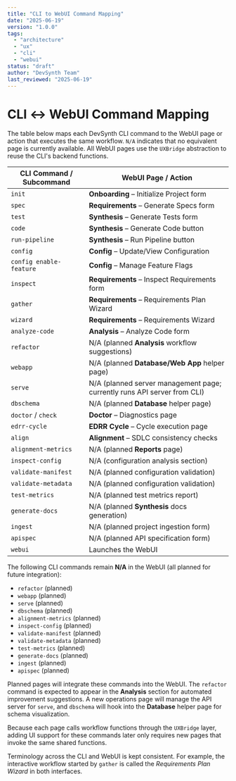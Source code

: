 ```yaml
---
title: "CLI to WebUI Command Mapping"
date: "2025-06-19"
version: "1.0.0"
tags:
  - "architecture"
  - "ux"
  - "cli"
  - "webui"
status: "draft"
author: "DevSynth Team"
last_reviewed: "2025-06-19"
---
```


# CLI ↔ WebUI Command Mapping

The table below maps each DevSynth CLI command to the WebUI page or action that
executes the same workflow. `N/A` indicates that no equivalent page is currently
available. All WebUI pages use the `UXBridge` abstraction to reuse the CLI's
backend functions.

| CLI Command / Subcommand  | WebUI Page / Action                                   |
|---------------------------|-------------------------------------------------------|
| `init`                    | **Onboarding** – Initialize Project form             |
| `spec`                    | **Requirements** – Generate Specs form               |
| `test`                    | **Synthesis** – Generate Tests form                  |
| `code`                    | **Synthesis** – Generate Code button                 |
| `run-pipeline`            | **Synthesis** – Run Pipeline button                  |
| `config`                  | **Config** – Update/View Configuration               |
| `config enable-feature`   | **Config** – Manage Feature Flags                    |
| `inspect`                 | **Requirements** – Inspect Requirements form         |
| `gather`                  | **Requirements** – Requirements Plan Wizard          |
| `wizard`                  | **Requirements** – Requirements Wizard               |
| `analyze-code`            | **Analysis** – Analyze Code form                     |
| `refactor`                | N/A (planned **Analysis** workflow suggestions)      |
| `webapp`                  | N/A (planned **Database/Web App** helper page)       |
| `serve`                   | N/A (planned server management page; currently runs API server from CLI)                       |
| `dbschema`                | N/A (planned **Database** helper page)               |
| `doctor` / `check`        | **Doctor** – Diagnostics page   |
| `edrr-cycle`              | **EDRR Cycle** – Cycle execution page   |
| `align`                   | **Alignment** – SDLC consistency checks   |
| `alignment-metrics`       | N/A (planned **Reports** page)                       |
| `inspect-config`          | N/A (configuration analysis section)                 |
| `validate-manifest`       | N/A (planned configuration validation)               |
| `validate-metadata`       | N/A (planned configuration validation)               |
| `test-metrics`            | N/A (planned test metrics report)                    |
| `generate-docs`           | N/A (planned **Synthesis** docs generation)          |
| `ingest`                  | N/A (planned project ingestion form)                 |
| `apispec`                 | N/A (planned API specification form)                 |
| `webui`                   | Launches the WebUI                                   |

The following CLI commands remain **N/A** in the WebUI (all planned for future integration):

- `refactor` (planned)
- `webapp` (planned)
- `serve` (planned)
- `dbschema` (planned)
- `alignment-metrics` (planned)
- `inspect-config` (planned)
- `validate-manifest` (planned)
- `validate-metadata` (planned)
- `test-metrics` (planned)
- `generate-docs` (planned)
- `ingest` (planned)
- `apispec` (planned)

Planned pages will integrate these commands into the WebUI. The `refactor` command is expected to appear in the **Analysis** section for automated improvement suggestions. A new operations page will manage the API server for `serve`, and `dbschema` will hook into the **Database** helper page for schema visualization.

Because each page calls workflow functions through the `UXBridge` layer,
adding UI support for these commands later only requires new pages that
invoke the same shared functions.

Terminology across the CLI and WebUI is kept consistent. For example, the
interactive workflow started by `gather` is called the *Requirements Plan
Wizard* in both interfaces.
